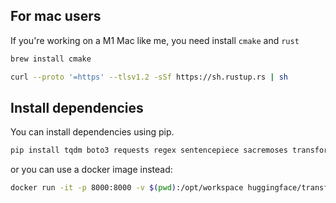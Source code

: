 ## For mac users

If you're working on a M1 Mac like me, you need install `cmake` and `rust`

```bash
brew install cmake
```

```bash
curl --proto '=https' --tlsv1.2 -sSf https://sh.rustup.rs | sh
```

## Install dependencies

You can install dependencies using pip.

```bash
pip install tqdm boto3 requests regex sentencepiece sacremoses transformers
```

or you can use a docker image instead:

```bash
docker run -it -p 8000:8000 -v $(pwd):/opt/workspace huggingface/transformers-pytorch-cpu:4.18.0 bash
```
